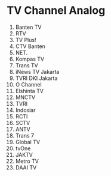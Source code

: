 # TV Channel Analog

1. Banten TV
2. RTV
3. TV Plus!
4. CTV Banten
5. NET.
6. Kompas TV
7. Trans TV
8. iNews TV Jakarta
9. TVRI DKI Jakarta
10. O Channel
11. Elshinta TV
12. MNCTV
13. TVRI
14. Indosiar
15. RCTI
16. SCTV
17. ANTV
18. Trans 7
19. Global TV
20. tvOne
21. JAKTV
22. Metro TV
23. DAAI TV
